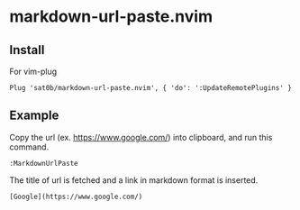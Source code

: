# markdown-url-paste.nvim

## Install

For vim-plug

```
Plug 'sat0b/markdown-url-paste.nvim', { 'do': ':UpdateRemotePlugins' }
```

## Example

Copy the url (ex. https://www.google.com/) into clipboard, and run this command.
```
:MarkdownUrlPaste
```

The title of url is fetched and a link in markdown format is inserted.

```
[Google](https://www.google.com/)
```

